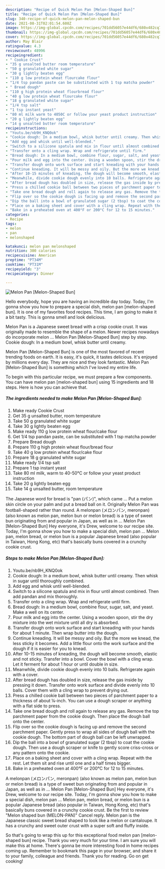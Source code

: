 ```yaml
---
description: "Recipe of Quick Melon Pan [Melon-Shaped Bun]"
title: "Recipe of Quick Melon Pan [Melon-Shaped Bun]"
slug: 340-recipe-of-quick-melon-pan-melon-shaped-bun
date: 2021-08-31T02:01:54.608Z
image: https://img-global.cpcdn.com/recipes/701dd56057e44df6/680x482cq70/melon-pan-melon-shaped-bun-recipe-main-photo.jpg
thumbnail: https://img-global.cpcdn.com/recipes/701dd56057e44df6/680x482cq70/melon-pan-melon-shaped-bun-recipe-main-photo.jpg
cover: https://img-global.cpcdn.com/recipes/701dd56057e44df6/680x482cq70/melon-pan-melon-shaped-bun-recipe-main-photo.jpg
author: May Blair
ratingvalue: 4.3
reviewcount: 48996
recipeingredient:
- " Cookie Crust"
- "35 g unsalted butter room temperature"
- "50 g granulated white sugar"
- "30 g lightly beaten egg"
- "110 g low protein wheat flourcake flour"
- "1/4 tsp pandan paste can be substituted with 1 tsp matcha powder"
- " Bread dough"
- "110 g high protein wheat flourbread flour"
- "40 g low protein wheat flourcake flour"
- "18 g granulated white sugar"
- "1/4 tsp salt"
- "1 tsp instant yeast"
- "80 ml milk warm to 4050C or follow your yeast product instruction"
- "20 g lightly beaten egg"
- "14 g unsalted butter room temperature"
recipeinstructions:
- "Youtu.be/nb9H_KNQ0ok"
- "Cookie dough: In a medium bowl, whisk butter until creamy. Then whisk in sugar until thoroughly combined."
- "Add egg and whisk until well-blended."
- "Switch to a silicone spatula and mix in flour until almost combined. Then add pandan and mix thoroughly."
- "Transfer onto a cling wrap. Wrap and refrigerate until firm."
- "Bread dough: In a medium bowl, combine flour, sugar, salt, and yeast. Make a well on its center."
- "Pour milk and egg into the center. Using a wooden spoon, stir the dry mixture into the wet mixture until all dry is absorbed."
- "Transfer dough onto work surface and start kneading with your hands for about 1 minute. Then wrap butter into the dough."
- "Continue kneading. It will be messy and oily. But the more we knead, the less sticky it becomes. Add a little flour onto the work surface and the dough if it is easier for you to knead."
- "After 10-15 minutes of kneading, the dough will become smooth, elastic and not sticky. Transfer into a bowl. Cover the bowl with a cling wrap. Let it ferment for about 1 hour or until double in size."
- "Meanwhile, divide cookie dough evenly into 10 balls. Refrigerate again with a cover."
- "After bread dough has doubled in size, release the gas inside by pressing it down. Transfer onto work surface and divide evenly into 10 balls. Cover them with a cling wrap to prevent drying out."
- "Press a chilled cookie ball between two pieces of parchment paper to a thickness of about ¼-inch. You can use a dough scraper or anything with a flat side to press."
- "Take one bread dough and roll again to release any gas. Remove the top parchment paper from the cookie dough. Then place the dough ball onto the center."
- "Flip over so the cookie dough is facing up and remove the second parchment paper. Gently press to wrap all sides of dough ball with the cookie dough. The bottom part of dough ball can be left unwrapped."
- "Dip the ball into a bowl of granulated sugar (2 tbsp) to coat the cookie dough. Then use a dough scraper or knife to gently score criss-cross or any pattern onto the cookie."
- "Place on a baking sheet and cover with a cling wrap. Repeat with the rest. Let them sit and rise until one and a half times bigger."
- "Bake in a preheated oven at 400°F or 200°C for 12 to 15 minutes."
categories:
- Recipe
tags:
- melon
- pan
- melonshaped

katakunci: melon pan melonshaped 
nutrition: 300 calories
recipecuisine: American
preptime: "PT34M"
cooktime: "PT31M"
recipeyield: "3"
recipecategory: Dinner

---
```



![Melon Pan [Melon-Shaped Bun]](https://img-global.cpcdn.com/recipes/701dd56057e44df6/680x482cq70/melon-pan-melon-shaped-bun-recipe-main-photo.jpg)

Hello everybody, hope you are having an incredible day today. Today, I'm gonna show you how to prepare a special dish, melon pan [melon-shaped bun]. It is one of my favorites food recipes. This time, I am going to make it a bit tasty. This is gonna smell and look delicious.

Melon Pan is a Japanese sweet bread with a crisp cookie crust. It was originally made to resemble the shape of a melon. Newer recipes nowadays do incorporate melon … Melon Pan [Melon-Shaped Bun] step by step. Cookie dough: In a medium bowl, whisk butter until creamy.

Melon Pan [Melon-Shaped Bun] is one of the most favored of recent trending foods on earth. It is easy, it's quick, it tastes delicious. It's enjoyed by millions every day. They are nice and they look fantastic. Melon Pan [Melon-Shaped Bun] is something which I've loved my entire life.


To begin with this particular recipe, we must prepare a few components. You can have melon pan [melon-shaped bun] using 15 ingredients and 18 steps. Here is how you can achieve that.

<!--inarticleads1-->

##### The ingredients needed to make Melon Pan [Melon-Shaped Bun]:

1. Make ready  Cookie Crust
1. Get 35 g unsalted butter, room temperature
1. Take 50 g granulated white sugar
1. Take 30 g lightly beaten egg
1. Make ready 110 g low protein wheat flour/cake flour
1. Get 1/4 tsp pandan paste, can be substituted with 1 tsp matcha powder
1. Prepare  Bread dough
1. Prepare 110 g high protein wheat flour/bread flour
1. Take 40 g low protein wheat flour/cake flour
1. Prepare 18 g granulated white sugar
1. Make ready 1/4 tsp salt
1. Prepare 1 tsp instant yeast
1. Take 80 ml milk, warm to 40-50°C or follow your yeast product instruction
1. Take 20 g lightly beaten egg
1. Take 14 g unsalted butter, room temperature


The Japanese word for bread is &#34;pan (パン)&#34;, which came … Put a melon skin circle on your palm and put a bread ball on it. Originally Melon Pan was football-shaped rather than round. A melonpan (メロンパン, meronpan) (also known as melon pan, melon bun or melon bread) is a type of sweet bun originating from and popular in Japan, as well as in … Melon Pan [Melon-Shaped Bun] Hey everyone, it&#39;s Drew, welcome to our recipe site. Today, I&#39;m gonna show you how to make a special dish, melon pan … Melon pan, melon bread, or melon bun is a popular Japanese bread (also popular in Taiwan, Hong Kong, etc) that&#39;s basically buns covered in a crunchy cookie crust. 

<!--inarticleads2-->

##### Steps to make Melon Pan [Melon-Shaped Bun]:

1. Youtu.be/nb9H_KNQ0ok
1. Cookie dough: In a medium bowl, whisk butter until creamy. Then whisk in sugar until thoroughly combined.
1. Add egg and whisk until well-blended.
1. Switch to a silicone spatula and mix in flour until almost combined. Then add pandan and mix thoroughly.
1. Transfer onto a cling wrap. Wrap and refrigerate until firm.
1. Bread dough: In a medium bowl, combine flour, sugar, salt, and yeast. Make a well on its center.
1. Pour milk and egg into the center. Using a wooden spoon, stir the dry mixture into the wet mixture until all dry is absorbed.
1. Transfer dough onto work surface and start kneading with your hands for about 1 minute. Then wrap butter into the dough.
1. Continue kneading. It will be messy and oily. But the more we knead, the less sticky it becomes. Add a little flour onto the work surface and the dough if it is easier for you to knead.
1. After 10-15 minutes of kneading, the dough will become smooth, elastic and not sticky. Transfer into a bowl. Cover the bowl with a cling wrap. Let it ferment for about 1 hour or until double in size.
1. Meanwhile, divide cookie dough evenly into 10 balls. Refrigerate again with a cover.
1. After bread dough has doubled in size, release the gas inside by pressing it down. Transfer onto work surface and divide evenly into 10 balls. Cover them with a cling wrap to prevent drying out.
1. Press a chilled cookie ball between two pieces of parchment paper to a thickness of about ¼-inch. You can use a dough scraper or anything with a flat side to press.
1. Take one bread dough and roll again to release any gas. Remove the top parchment paper from the cookie dough. Then place the dough ball onto the center.
1. Flip over so the cookie dough is facing up and remove the second parchment paper. Gently press to wrap all sides of dough ball with the cookie dough. The bottom part of dough ball can be left unwrapped.
1. Dip the ball into a bowl of granulated sugar (2 tbsp) to coat the cookie dough. Then use a dough scraper or knife to gently score criss-cross or any pattern onto the cookie.
1. Place on a baking sheet and cover with a cling wrap. Repeat with the rest. Let them sit and rise until one and a half times bigger.
1. Bake in a preheated oven at 400°F or 200°C for 12 to 15 minutes.


A melonpan (メロンパン, meronpan) (also known as melon pan, melon bun or melon bread) is a type of sweet bun originating from and popular in Japan, as well as in … Melon Pan [Melon-Shaped Bun] Hey everyone, it&#39;s Drew, welcome to our recipe site. Today, I&#39;m gonna show you how to make a special dish, melon pan … Melon pan, melon bread, or melon bun is a popular Japanese bread (also popular in Taiwan, Hong Kong, etc) that&#39;s basically buns covered in a crunchy cookie crust. Be the first to review &#34;Melon shaped bun (MELON-PAN)&#34; Cancel reply. Melon pan is the Japanese classic sweet bread shaped to look like a melon or cantaloupe. It has a crunchy and sweet outer crust with a super soft and fluffy inside. 

So that's going to wrap this up for this exceptional food melon pan [melon-shaped bun] recipe. Thank you very much for your time. I am sure you will make this at home. There's gonna be more interesting food in home recipes coming up. Remember to bookmark this page in your browser, and share it to your family, colleague and friends. Thank you for reading. Go on get cooking!
